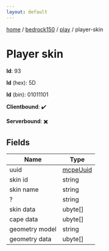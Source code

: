 ```yaml
---
layout: default
---
```


[home](/)  /  [bedrock150](/protocol/bedrock150)  /  [play](/protocol/bedrock150/play)  /  player-skin

# Player skin

**Id**: 93

**Id** (hex): 5D

**Id** (bin): 01011101

**Clientbound**: ✔️

**Serverbound**: ✖️

## Fields

Name | Type
---|---
uuid | [mcpeUuid](/protocol/bedrock150/types/mcpe-uuid)
skin id | string
skin name | string
? | string
skin data | ubyte[]
cape data | ubyte[]
geometry model | string
geometry data | ubyte[]

